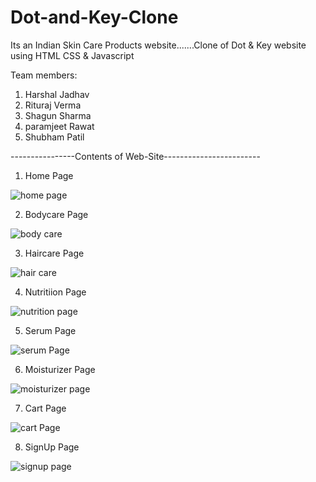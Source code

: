 # Dot-and-Key-Clone
Its an Indian Skin Care Products website.......Clone of Dot & Key website using HTML CSS & Javascript

Team members:
1. Harshal Jadhav
2. Rituraj Verma
3. Shagun Sharma
4. paramjeet Rawat
5. Shubham Patil

----------------Contents of Web-Site------------------------

1. Home Page

![home page](https://user-images.githubusercontent.com/103627954/174476202-6cc735bc-13ea-48dc-bd15-212e647b488a.png)

2. Bodycare Page

![body care](https://user-images.githubusercontent.com/103627954/174476255-b7fedb84-6685-41cd-9a0a-03baac5d7098.png)

3. Haircare Page

![hair care](https://user-images.githubusercontent.com/103627954/174476270-2f9f2c14-b44e-46fa-809a-f42617fb4ecf.png)

4. Nutritiion Page

![nutrition page](https://user-images.githubusercontent.com/103627954/174476278-d9e3575f-38d6-41e7-9268-be90a2aac6be.png)

5. Serum Page

![serum Page](https://user-images.githubusercontent.com/103627954/174476288-fbf5b414-052f-411e-9aa3-0515a15d404f.png)

6. Moisturizer Page

![moisturizer page](https://user-images.githubusercontent.com/103627954/174476294-1ea7682a-39ba-498f-9978-c248843ab7f8.png)

7. Cart Page

![cart Page](https://user-images.githubusercontent.com/103627954/174476310-2127486c-2b2f-46e2-a905-2680ad56d320.png)

8. SignUp Page

![signup page](https://user-images.githubusercontent.com/103627954/174476327-6c2aefd1-0c99-4724-aa0e-583e2fadaef5.png)
